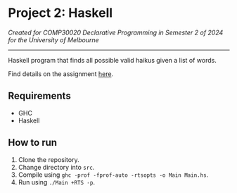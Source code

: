 # Project 2: Haskell

*Created for COMP30020 Declarative Programming in Semester 2 of 2024 for the University of Melbourne*

---

Haskell program that finds all possible valid haikus given a list of words.

Find details on the assignment [here](assignment_details.md).

## Requirements

- GHC
- Haskell

## How to run

1. Clone the repository.
2. Change directory into `src`.
3. Compile using `ghc -prof -fprof-auto -rtsopts -o Main Main.hs`.
4. Run using `./Main +RTS -p`.
